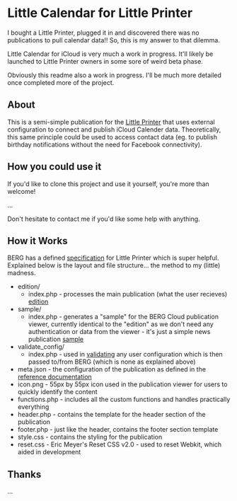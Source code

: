 Little Calendar for Little Printer
=============
I bought a Little Printer, plugged it in and discovered there was no publications to pull calendar data!! So, this is my answer to that dilemma.

Little Calendar for iCloud is very much a work in progress. It'll likely be launched to Little Printer owners in some sore of weird beta phase.

Obviously this readme also a work in progress. I'll be much more detailed once completed more of the project.

About
-----

This is a semi-simple publication for the [Little Printer](http://bergcloud.com/littleprinter/) that uses external configuration to connect and publish iCloud Calender data. Theoretically, this same principle could be used to access contact data (eg. to publish birthday notifications without the need for Facebook connectivity). 


How you could use it
--------------------

If you'd like to clone this project and use it yourself, you're more than welcome!

...

Don't hesitate to contact me if you'd like some help with anything.


How it Works
------------

BERG has a defined [specification](http://remote.bergcloud.com/developers/reference/) for Little Printer which is super helpful.
Explained below is the layout and file structure... the method to my (little) madness.

*	edition/
	*	index.php - processes the main publication (what the user recieves) [edition](http://remote.bergcloud.com/developers/reference/edition)
*	sample/
	*	index.php - generates a "sample" for the BERG Cloud publication viewer, currently identical to the "edition" as we don't need any authentication or data from the viewer - it's just a simple news publication [sample](http://remote.bergcloud.com/developers/reference/sample)
*	validate_config/	
	*	index.php - used in [validating](http://remote.bergcloud.com/developers/reference/validate_config) any user configuration which is then passed to/from BERG (which is none as explained above)
*	meta.json - the configuration of the publication as defined in the [reference documentation](http://remote.bergcloud.com/developers/reference/metajson)
*	icon.png - 55px by 55px icon used in the publication viewer for users to quickly identify the content
*	functions.php - includes all the custom functions and handles practically everything
*	header.php - contains the template for the header section of the publication
*	footer.php - just like the header, contains the footer section template
*	style.css - contains the styling for the publication
*	reset.css - Eric Meyer's Reset CSS v2.0 - used to reset Webkit, which aided in development

Thanks
------

...